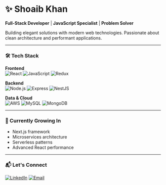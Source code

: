 # ✨ Shoaib Khan 

**Full-Stack Developer** | **JavaScript Specialist** | **Problem Solver**

Building elegant solutions with modern web technologies. Passionate about clean architecture and performant applications.

---

### 🛠️  Tech Stack

**Frontend**  
![React](https://img.shields.io/badge/-React-61DAFB?logo=react&logoColor=white) 
![JavaScript](https://img.shields.io/badge/-JavaScript-F7DF1E?logo=javascript&logoColor=black)
![Redux](https://img.shields.io/badge/-Redux-764ABC?logo=redux&logoColor=white)

**Backend**  
![Node.js](https://img.shields.io/badge/-Node.js-339933?logo=node.js&logoColor=white)
![Express](https://img.shields.io/badge/-Express-000000?logo=express&logoColor=white)
![NestJS](https://img.shields.io/badge/-NestJS-E0234E?logo=nestjs&logoColor=white)

**Data & Cloud**  
![AWS](https://img.shields.io/badge/-AWS-232F3E?logo=amazon-aws&logoColor=white)
![MySQL](https://img.shields.io/badge/-MySQL-4479A1?logo=mysql&logoColor=white)
![MongoDB](https://img.shields.io/badge/-MongoDB-47A248?logo=mongodb&logoColor=white)

---

### 🌱  Currently Growing In
- Next.js framework
- Microservices architecture
- Serverless patterns
- Advanced React performance

---

### 📬  Let's Connect

[![LinkedIn](https://img.shields.io/badge/-Let's%20Connect-0077B5?style=for-the-badge&logo=linkedin)](https://linkedin.com/in/shoaibkhan7)
[![Email](https://img.shields.io/badge/-Email%20Me-D14836?style=for-the-badge&logo=gmail)](mailto:meetshoaibkhan1@gmail.com)
